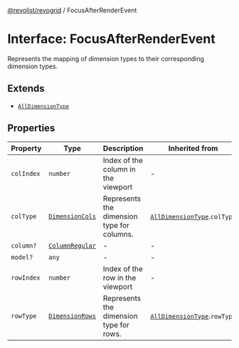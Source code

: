 [@revolist/revogrid](README.md) / FocusAfterRenderEvent

# Interface: FocusAfterRenderEvent

Represents the mapping of dimension types to their corresponding dimension types.

## Extends

- [`AllDimensionType`](Interface.AllDimensionType.md)

## Properties

| Property | Type | Description | Inherited from | Defined in |
| ------ | ------ | ------ | ------ | ------ |
| `colIndex` | `number` | Index of the column in the viewport | - | [src/types/interfaces.ts:795](https://github.com/revolist/revogrid/blob/d396742969a06bfcb70f8e511e9e4fd6e640c7e3/src/types/interfaces.ts#L795) |
| `colType` | [`DimensionCols`](TypeAlias.DimensionCols.md) | Represents the dimension type for columns. | [`AllDimensionType`](Interface.AllDimensionType.md).`colType` | [src/types/interfaces.ts:756](https://github.com/revolist/revogrid/blob/d396742969a06bfcb70f8e511e9e4fd6e640c7e3/src/types/interfaces.ts#L756) |
| `column?` | [`ColumnRegular`](Interface.ColumnRegular.md) | - | - | [src/types/interfaces.ts:787](https://github.com/revolist/revogrid/blob/d396742969a06bfcb70f8e511e9e4fd6e640c7e3/src/types/interfaces.ts#L787) |
| `model?` | `any` | - | - | [src/types/interfaces.ts:786](https://github.com/revolist/revogrid/blob/d396742969a06bfcb70f8e511e9e4fd6e640c7e3/src/types/interfaces.ts#L786) |
| `rowIndex` | `number` | Index of the row in the viewport | - | [src/types/interfaces.ts:791](https://github.com/revolist/revogrid/blob/d396742969a06bfcb70f8e511e9e4fd6e640c7e3/src/types/interfaces.ts#L791) |
| `rowType` | [`DimensionRows`](TypeAlias.DimensionRows.md) | Represents the dimension type for rows. | [`AllDimensionType`](Interface.AllDimensionType.md).`rowType` | [src/types/interfaces.ts:751](https://github.com/revolist/revogrid/blob/d396742969a06bfcb70f8e511e9e4fd6e640c7e3/src/types/interfaces.ts#L751) |
